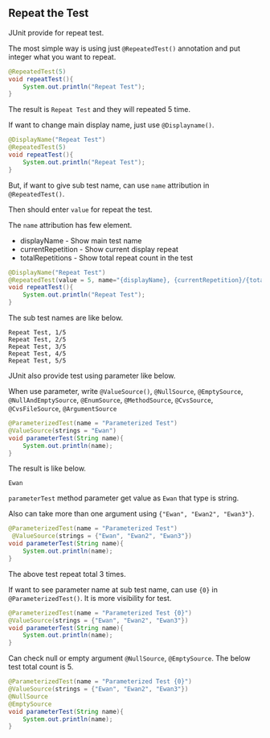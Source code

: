 ## Repeat the Test

JUnit provide for repeat test.

The most simple way is using just `@RepeatedTest()` annotation and put integer what you want to repeat.  

~~~Java
@RepeatedTest(5)
void repeatTest(){
    System.out.println("Repeat Test");
}
~~~

The result is `Repeat Test` and they will repeated 5 time.

If want to change main display name, just use `@Displayname()`.

~~~Java
@DisplayName("Repeat Test")
@RepeatedTest(5)
void repeatTest(){
    System.out.println("Repeat Test");
}
~~~

But, if want to give sub test name, can use `name` attribution in `@RepeatedTest()`.

Then should enter `value` for repeat the test.

The `name` attribution has few element.

- displayName - Show main test name
- currentRepetition - Show current display repeat
- totalRepetitions - Show total repeat count in the test

~~~Java
@DisplayName("Repeat Test")
@RepeatedTest(value = 5, name="{displayName}, {currentRepetition}/{totalRepetitions}")
void repeatTest(){
    System.out.println("Repeat Test");
}
~~~

The sub test names are like below.

~~~
Repeat Test, 1/5
Repeat Test, 2/5
Repeat Test, 3/5
Repeat Test, 4/5
Repeat Test, 5/5
~~~

JUnit also provide test using parameter like below.

When use parameter, write `@ValueSource()`, `@NullSource`, `@EmptySource`, `@NullAndEmptySource`, `@EnumSource`, `@MethodSource`, `@CvsSource`, `@CvsFileSource`, `@ArgumentSource`

~~~Java
@ParameterizedTest(name = "Parameterized Test")
@ValueSource(strings = "Ewan")
void parameterTest(String name){
    System.out.println(name);
}
~~~

The result is like below.

~~~
Ewan
~~~

`parameterTest` method parameter get value as `Ewan` that type is string.

Also can take more than one argument using `{"Ewan", "Ewan2", "Ewan3"}`.

~~~Java
@ParameterizedTest(name = "Parameterized Test")
 @ValueSource(strings = {"Ewan", "Ewan2", "Ewan3"})
void parameterTest(String name){
    System.out.println(name);
}
~~~

The above test repeat total 3 times.

If want to see parameter name at sub test name, can use `{0}` in `@ParameterizedTest()`.
It is more visibility for test.

~~~Java
@ParameterizedTest(name = "Parameterized Test {0}")
@ValueSource(strings = {"Ewan", "Ewan2", "Ewan3"})
void parameterTest(String name){
    System.out.println(name);
}
~~~

Can check null or empty argument `@NullSource`, `@EmptySource`.
The below test total count is 5. 

~~~Java
@ParameterizedTest(name = "Parameterized Test {0}")
@ValueSource(strings = {"Ewan", "Ewan2", "Ewan3"})
@NullSource
@EmptySource
void parameterTest(String name){
    System.out.println(name);
}
~~~